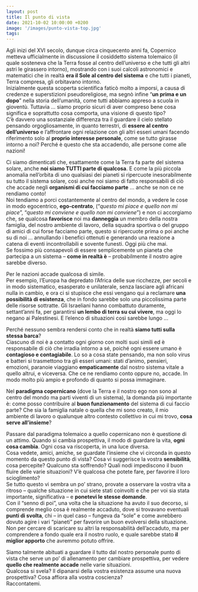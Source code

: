 ```yaml
---
layout: post
title: Il punto di vista
date: 2021-10-02 10:00:00 +0200
image: '/images/punto-vista-top.jpg'
tags:
---
```


Agli inizi del XVI secolo, dunque circa cinquecento anni fa, Copernico metteva ufficialmente in discussione il cosiddetto sistema tolemaico (il quale sosteneva che la Terra fosse al centro dell’universo e che tutti gli altri astri le girassero intorno), mostrando con i suoi calcoli astronomici e matematici che in realtà **era il Sole al centro del sistema** e che tutti i pianeti, Terra compresa, gli orbitavano intorno. <br/>
Inizialmente questa scoperta scientifica faticò molto a imporsi, a causa di credenze e superstizioni pseudoreligiose, ma segnò infine “**un prima e un dopo**” nella storia dell’umanità, come tutti abbiamo appreso a scuola in gioventù. Tuttavia ... siamo proprio sicuri di aver compreso bene cosa significa e soprattutto cosa comporta, una visione di questo tipo? <br/>
C’è davvero una sostanziale differenza tra il guardare il cielo stellato pensando orgogliosamente, in quanto terrestri, di **essere al centro dell’universo** e l’affrontare ogni relazione con gli altri esseri umani facendo riferimento solo al **proprio interesse personale**, come se tutto girasse intorno a noi? Perché è questo che sta accadendo, alle persone come alle nazioni!

Ci siamo dimenticati che, esattamente come la Terra fa parte del sistema solare, anche **noi siamo TUTTI parte di qualcosa**. E come la più piccola anomalia nell’orbita di uno qualsiasi dei pianeti si ripercuote inesorabilmente su tutto il sistema solare, così anche noi siamo di fatto responsabili di ciò che accade negli **organismi di cui facciamo parte** ... anche se non ce ne rendiamo conto! <br/>
Noi tendiamo a porci costantemente al centro del mondo, a vedere le cose in modo egocentrico, **ego-centrato**, (“*questo mi piace e quello non mi piace*”, “*questo mi conviene e quello non mi conviene*”) e non ci accorgiamo che, se qualcosa **favorisce** noi ma **danneggia** un membro della nostra famiglia, del nostro ambiente di lavoro, della squadra sportiva o del gruppo di amici di cui forse facciamo parte, questo si ripercuote prima o poi anche su di noi ... annullando i benefici ottenuti e generando una reazione a catena di eventi incontrollabili e sovente funesti. Oggi più che mai. <br/>
Se fossimo più consapevoli di essere semplicemente un pianeta che partecipa a un sistema – **come in realtà è** – probabilmente il nostro agire sarebbe diverso.

Per le nazioni accade qualcosa di simile. <br/>
Per esempio, l’Europa ha depredato l’Africa delle sue ricchezze, per secoli e in modo sistematico, esasperato e unilaterale, senza lasciare agli africani nulla in cambio, e ora ci si stupisce che essi vengano qui a reclamare **una possibilità di esistenza**, che in fondo sarebbe solo una piccolissima parte delle risorse sottratte. Gli Israeliani hanno combattuto duramente, settant’anni fa, per garantirsi **un lembo di terra su cui vivere**, ma oggi lo negano ai Palestinesi. E l’elenco di situazioni così sarebbe lungo ...

Perché nessuno sembra rendersi conto che in realtà **siamo tutti sulla stessa barca**? <br/>
Ciascuno di noi è a contatto ogni giorno con molti suoi simili ed è responsabile di ciò che irradia intorno a sé, poiché ogni essere umano è **contagioso e contagiabile**. Lo so a cosa state pensando, ma non solo virus e batteri si trasmettono tra gli esseri umani: stati d’animo, pensieri, emozioni, paranoie viaggiano **empaticamente** dal nostro sistema vitale a quello altrui, e viceversa. Che ce ne rendiamo conto oppure no, accade. In modo molto più ampio e profondo di quanto si possa immaginare.

Nel **paradigma copernicano** (dove la Terra e il nostro ego non sono al centro del mondo ma parti viventi di un sistema), la domanda più importante è: come posso contribuire al **buon funzionamento** del sistema di cui faccio parte? Che sia la famiglia natale o quella che mi sono creato, il mio ambiente di lavoro o qualunque altro contesto collettivo in cui mi trovo, **cosa serve all’insieme**?

Passare dal paradigma tolemaico a quello copernicano non è questione di un attimo. Quando si cambia prospettiva, il modo di guardare la vita, **ogni cosa cambia**. Ogni cosa va riscoperta, in una luce diversa. <br/>
Cosa vedete, amici, amiche, se guardate l’insieme che vi circonda in questo momento da questo punto di vista? Cosa vi suggerisce la vostra **sensibilità**, cosa percepite? Qualcuno sta soffrendo? Quali nodi impediscono il buon fluire delle varie situazioni? V’è qualcosa che potete fare, per favorire il loro scioglimento? <br/>
Se tutto questo vi sembra un po’ strano, provate a osservare la vostra vita a ritroso – qualche situazione in cui siete stati coinvolti e che per voi sia stata importante, significativa – e **ponetevi le stesse domande**. <br/>
Con il “senno di poi”, una volta che la situazione ha avuto il suo decorso, si comprende meglio cosa è realmente accaduto, dove si trovavano eventuali **punti di svolta**, chi – in quel caso – fungeva da “sole” e come avrebbero dovuto agire i vari “pianeti” per favorire un buon evolversi della situazione. Non per cercare di scaricare su altri la responsabilità dell’accaduto, ma per comprendere a fondo quale era il nostro ruolo, e quale sarebbe stato **il miglior apporto** che avremmo potuto offrire.

Siamo talmente abituati a guardare il tutto dal nostro personale punto di vista che serve un po’ di allenamento per cambiare prospettiva, per vedere **quello che realmente accade** nelle varie situazioni. <br/>
Qualcosa si svela? Il dipanarsi della vostra esistenza assume una nuova prospettiva? Cosa affiora alla vostra coscienza? <br/>
Raccontatemi.







